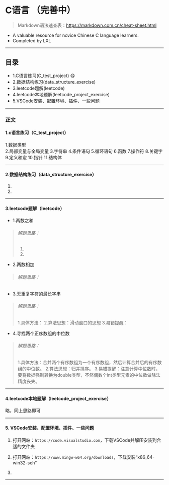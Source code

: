 # C语言 （完善中）
>Markdown语法速查表：https://markdown.com.cn/cheat-sheet.html
- A valuable resource for novice Chinese C language learners.
- Completed by LXL

---
## 目录
- 1.C语言练习(C_test_project) :yum:
- 2.数据结构练习(data_structure_exercise)
- 3.leetcode题解(leetcode)
- 4.leetcode本地题解(leetcode_project_exercise)
- 5.VSCode安装、配置环境、插件、一些问题

---
### 正文
#### 1.**c语言练习（C_test_project）**
1.数据类型  
2.局部变量与全局变量
3.字符串
4.条件语句
5.循环语句
6.函数
7.操作符
8.关键字
9.定义和宏
10.指针
11.结构体

---
#### 2.**数据结构练习（data_structure_exercise）**
1.
2.


---
#### 3.**leetcode题解（leetcode）**
- 1.两数之和
>###### 解题思路：
>1.
>2.
- 2.两数相加
>###### 解题思路：

- 3.无重复字符的最长字串
>###### 解题思路：
>1.具体方法：
>2.算法思想：滑动窗口的思想
>3.易错提醒：
- 4.寻找两个正序数组的中位数
>###### 解题思路：
>1.具体方法：合并两个有序数组为一个有序数组，然后计算合并后的有序数组的中位数。
>2.算法思想：归并排序。
>3.易错提醒：注意计算中位数时，要将数据强制转换为double类型，不然偶数个int类型元素的中位数做除法精度丧失。

---
#### 4.**leetcode本地题解（leetcode_project_exercise）**

略，同上思路即可

---
#### 5. **VSCode安装、配置环境、插件、一些问题**

   1. 打开网站：`https://code.visualstudio.com`，下载VSCode并解压安装到合适的文件夹
 
   2. 打开网站：`https://www.mingw-w64.org/downloads`，下载安装“x86_64-win32-seh”
   3.
---
